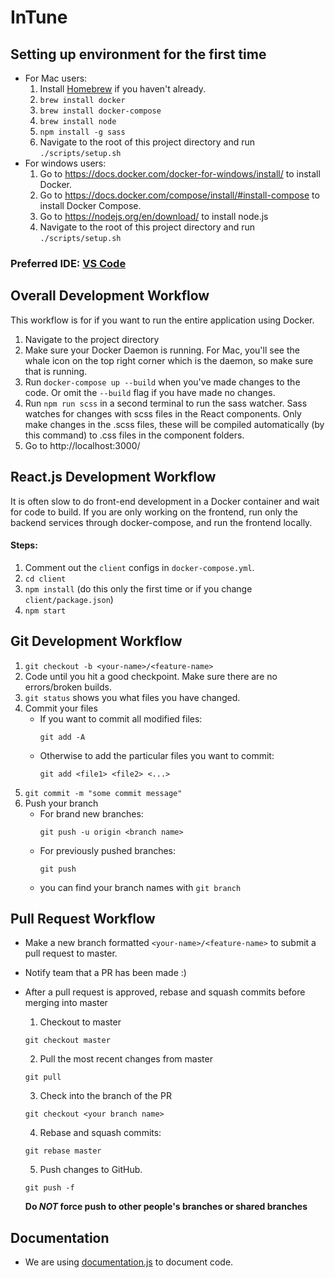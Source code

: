 # InTune

## Setting up environment for the first time

- For Mac users:
  1. Install [Homebrew](https://brew.sh/) if you haven't already.
  2. `brew install docker`
  3. `brew install docker-compose`
  4. `brew install node`
  5. `npm install -g sass`
  6. Navigate to the root of this project directory and run `./scripts/setup.sh`
- For windows users:
  1. Go to https://docs.docker.com/docker-for-windows/install/ to install Docker.
  2. Go to https://docs.docker.com/compose/install/#install-compose to install Docker Compose.
  3. Go to https://nodejs.org/en/download/ to install node.js
  4. Navigate to the root of this project directory and run `./scripts/setup.sh`

### Preferred IDE: [VS Code](https://code.visualstudio.com/)

## Overall Development Workflow

This workflow is for if you want to run the entire application using Docker.

1. Navigate to the project directory
2. Make sure your Docker Daemon is running. For Mac, you'll see the whale icon on the top right corner which is the daemon, so make sure that is running.
3. Run `docker-compose up --build` when you've made changes to the code. Or omit the `--build` flag if you have made no changes.
4. Run `npm run scss` in a second terminal to run the sass watcher. Sass watches for changes with scss files in the React components. Only make changes in the .scss files, these will be compiled automatically (by this command) to .css files in the component folders.
5. Go to http://localhost:3000/

## React.js Development Workflow

It is often slow to do front-end development in a Docker container and wait for code to build. If you are only working on the frontend, run only the backend services through docker-compose, and run the frontend locally.

#### Steps:

1. Comment out the `client` configs in `docker-compose.yml`.
2. `cd client`
3. `npm install` (do this only the first time or if you change `client/package.json`)
4. `npm start`

## Git Development Workflow

1. `git checkout -b <your-name>/<feature-name>`
2. Code until you hit a good checkpoint. Make sure there are no errors/broken builds.
3. `git status` shows you what files you have changed.
4. Commit your files
   - If you want to commit all modified files:
     ```
     git add -A
     ```
   - Otherwise to add the particular files you want to commit:
     ```
     git add <file1> <file2> <...>
     ```
5. `git commit -m "some commit message"`
6. Push your branch
   - For brand new branches:
     ```
     git push -u origin <branch name>
     ```
   - For previously pushed branches:
     ```
     git push
     ```
   - you can find your branch names with `git branch`

## Pull Request Workflow

- Make a new branch formatted `<your-name>/<feature-name>` to submit a pull request to master.
- Notify team that a PR has been made :)
- After a pull request is approved, rebase and squash commits before merging into master

  1. Checkout to master

  ```shell
  git checkout master
  ```

  2. Pull the most recent changes from master

  ```shell
  git pull
  ```

  3. Check into the branch of the PR

  ```shell
  git checkout <your branch name>
  ```

  4. Rebase and squash commits:

  ```shell
  git rebase master
  ```

  5. Push changes to GitHub.

  ```shell
  git push -f
  ```

  **Do _NOT_ force push to other people's branches or shared branches**

## Documentation

- We are using [documentation.js](https://github.com/documentationjs/documentation) to document code.
